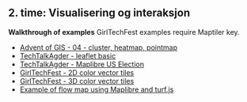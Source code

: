 ## 2. time: Visualisering og interaksjon
**Walkthrough of examples**
GirlTechFest examples require Maptiler key.

* [Advent of GIS - 04 - cluster, heatmap, pointmap](./AoG_04)
* [TechTalkAgder - leaflet basic](./TechTalkAgder/leaflet.html)
* [TechTalkAgder - Maplibre US Election](./TechTalkAgder/us_election.html)
* [GirlTechFest - 2D color vector tiles](./girltechfest_demo/demo.html)
* [GirlTechFest - 3D color vector tiles](./girltechfest_demo/demo3d.html)
* [Example of flow map using Maplibre and turf.js](./flowmaps_example.html)